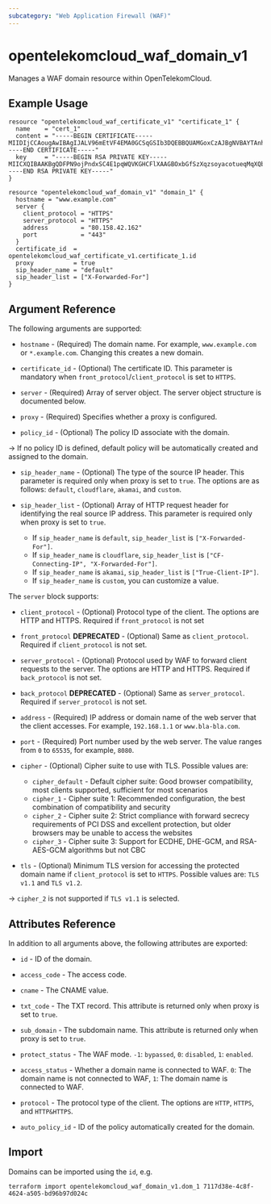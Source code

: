 ```yaml
---
subcategory: "Web Application Firewall (WAF)"
---
```


# opentelekomcloud_waf_domain_v1

Manages a WAF domain resource within OpenTelekomCloud.

## Example Usage

```hcl
resource "opentelekomcloud_waf_certificate_v1" "certificate_1" {
  name    = "cert_1"
  content = "-----BEGIN CERTIFICATE-----MIIDIjCCAougAwIBAgIJALV96mEtVF4EMA0GCSqGSIb3DQEBBQUAMGoxCzAJBgNVBAYTAnh4MQswCQYDVQQIEwJ4eDELMAkGA1UEBxMCeHgxCzAJBgNVBAoTAnh4MQswCQYDVQQLEwJ-----END CERTIFICATE-----"
  key     = "-----BEGIN RSA PRIVATE KEY-----MIICXQIBAAKBgQDFPN9ojPndxSC4E1pqWQVKGHCFlXAAGBOxbGfSzXqzsoyacotueqMqXQbxrPSQFATeVmhZPNVEMdvcAMjYsV/mymtAwVqVA6q/OFdX/b3UHO+b/VqLo3J5SrM-----END RSA PRIVATE KEY-----"
}

resource "opentelekomcloud_waf_domain_v1" "domain_1" {
  hostname = "www.example.com"
  server {
    client_protocol = "HTTPS"
    server_protocol = "HTTPS"
    address         = "80.158.42.162"
    port            = "443"
  }
  certificate_id  = opentelekomcloud_waf_certificate_v1.certificate_1.id
  proxy           = true
  sip_header_name = "default"
  sip_header_list = ["X-Forwarded-For"]
}
```

## Argument Reference

The following arguments are supported:

* `hostname` - (Required) The domain name. For example, `www.example.com` or `*.example.com`.
  Changing this creates a new domain.

* `certificate_id` - (Optional) The certificate ID. This parameter is mandatory when
  `front_protocol`/`client_protocol` is set to `HTTPS`.

* `server` - (Required) Array of server object. The server object structure is documented below.

* `proxy` - (Required) Specifies whether a proxy is configured.

* `policy_id` - (Optional) The policy ID associate with the domain.

->
  If no policy ID is defined, default policy will be automatically created and assigned to the domain.

* `sip_header_name` - (Optional) The type of the source IP header. This parameter is required only when proxy is set to `true`.
  The options are as follows: `default`, `cloudflare`, `akamai`, and `custom`.

* `sip_header_list` - (Optional) Array of HTTP request header for identifying the real source IP address.
  This parameter is required only when proxy is set to `true`.
  * If `sip_header_name` is `default`, `sip_header_list` is `["X-Forwarded-For"]`.
  * If `sip_header_name` is `cloudflare`, `sip_header_list` is `["CF-Connecting-IP", "X-Forwarded-For"]`.
  * If `sip_header_name` is `akamai`, `sip_header_list` is `["True-Client-IP"]`.
  * If `sip_header_name` is `custom`, you can customize a value.

The `server` block supports:

* `client_protocol` - (Optional) Protocol type of the client. The options are HTTP and HTTPS.
  Required if `front_protocol` is not set

* `front_protocol` **DEPRECATED** - (Optional)  Same as `client_protocol`. Required if `client_protocol` is not set.

* `server_protocol` - (Optional) Protocol used by WAF to forward client requests to the server.
  The options are HTTP and HTTPS. Required if `back_protocol` is not set.

* `back_protocol` **DEPRECATED** - (Optional) Same as `server_protocol`. Required if `server_protocol` is not set.

* `address` - (Required) IP address or domain name of the web server that the client accesses.
  For example, `192.168.1.1` or `www.bla-bla.com`.

* `port` - (Required) Port number used by the web server. The value ranges from `0` to `65535`, for example, `8080`.

* `cipher` - (Optional) Cipher suite to use with TLS. Possible values are:
  * `cipher_default` - Default cipher suite: Good browser compatibility, most clients supported, sufficient for most scenarios
  * `cipher_1` - Cipher suite 1: Recommended configuration, the best combination of compatibility and security
  * `cipher_2` - Cipher suite 2: Strict compliance with forward secrecy requirements of PCI DSS and excellent protection, but older browsers may be unable to access the websites
  * `cipher_3` - Cipher suite 3: Support for ECDHE, DHE-GCM, and RSA-AES-GCM algorithms but not CBC

* `tls` - (Optional) Minimum TLS version for accessing the protected domain name  if `client_protocol` is set to `HTTPS`.
  Possible values are: `TLS v1.1` and `TLS v1.2`.

-> `сipher_2`  is not supported if `TLS v1.1` is selected.

## Attributes Reference

In addition to all arguments above, the following attributes are exported:

* `id` -  ID of the domain.

* `access_code` - The access code.

* `cname` - The CNAME value.

* `txt_code` - The TXT record. This attribute is returned only when proxy is set to `true`.

* `sub_domain` - The subdomain name. This attribute is returned only when proxy is set to `true`.

* `protect_status` - The WAF mode. `-1`: `bypassed`, `0`: `disabled`, `1`: `enabled`.

* `access_status` - Whether a domain name is connected to WAF. `0`: The domain name is not connected to WAF,
  `1`: The domain name is connected to WAF.

* `protocol` - The protocol type of the client. The options are `HTTP`, `HTTPS`, and `HTTP&HTTPS`.

* `auto_policy_id` - ID of the policy automatically created for the domain.

## Import

Domains can be imported using the `id`, e.g.

```shell
terraform import opentelekomcloud_waf_domain_v1.dom_1 7117d38e-4c8f-4624-a505-bd96b97d024c
```
